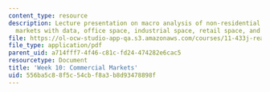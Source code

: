 ```yaml
---
content_type: resource
description: Lecture presentation on macro analysis of non-residential property, tracking
  markets with data, office space, industrial space, retail space, and hotels.
file: https://ol-ocw-studio-app-qa.s3.amazonaws.com/courses/11-433j-real-estate-economics-fall-2008/556ba5c88f5c54cbf8a3b8d93478898f_wk10.pdf
file_type: application/pdf
parent_uid: a714fff7-4f46-c81c-fd24-474282e6cac5
resourcetype: Document
title: 'Week 10: Commercial Markets'
uid: 556ba5c8-8f5c-54cb-f8a3-b8d93478898f
---
```

